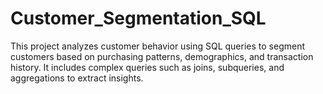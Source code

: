 # Customer_Segmentation_SQL
This project analyzes customer behavior using SQL queries to segment customers based on purchasing patterns, demographics, and transaction history. It includes complex queries such as joins, subqueries, and aggregations to extract insights.
